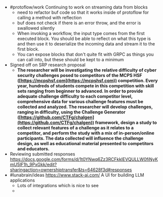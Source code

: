 - #protoflow/work Continuing to work on streaming data from blocks
	- need to refactor buf code so that it works inside of protoflow for calling a method with reflection
	- buf does not check if there is an error throw, and the error is swallowed silently
	- When invoking a workflow, the input type comes from the first executed block. You should be able to reflect on what this type is and then use it to deserialize the incoming data and stream it to the first block.
	- You can expose blocks that don't quite fit with GRPC as things you can call into, but these should be kept to a minimum
- Signed off on SRP research proposal
	- **The researcher will be investigating the relative difficulty of cyber security challenges posed to competitors of the MCPS HSF ([https://mcpshsf.com](https://mcpshsf.com)) competition. Every year, hundreds of students compete in this competition with skill sets ranging from beginner to advanced. In order to provide adequate challenge difficulty to each competitor level, comprehensive data for various challenge features must be collected and analyzed. The researcher will develop challenges, ranging in difficulty, using the Challenge Generator ([https://github.com/CTFg/chalgen](https://github.com/CTFg/chalgen)) framework, design a study to collect relevant features of a challenge as it relates to a competitor, and perform the study with a mix of in-person/online participants. The data collected will influence the challenge design, as well as educational material presented to competitors and educators.**
- Reviewing submitted responses https://docs.google.com/forms/d/1t0YNwq6Zz3RCFkkIEVQULLW0fiNyKmU5IF1h_9PxGkk/edit?sharingaction=ownershiptransfer&ts=64628f3d#responses
- #lunabrain/ideas https://www.stack-ai.com/ A UI for building LLM applications
	- Lots of integrations which is nice to see
	-